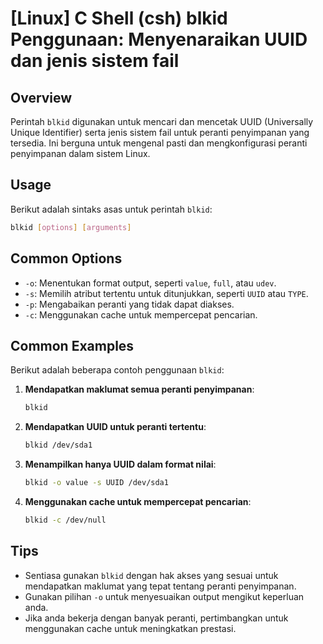 # [Linux] C Shell (csh) blkid Penggunaan: Menyenaraikan UUID dan jenis sistem fail

## Overview
Perintah `blkid` digunakan untuk mencari dan mencetak UUID (Universally Unique Identifier) serta jenis sistem fail untuk peranti penyimpanan yang tersedia. Ini berguna untuk mengenal pasti dan mengkonfigurasi peranti penyimpanan dalam sistem Linux.

## Usage
Berikut adalah sintaks asas untuk perintah `blkid`:

```bash
blkid [options] [arguments]
```

## Common Options
- `-o`: Menentukan format output, seperti `value`, `full`, atau `udev`.
- `-s`: Memilih atribut tertentu untuk ditunjukkan, seperti `UUID` atau `TYPE`.
- `-p`: Mengabaikan peranti yang tidak dapat diakses.
- `-c`: Menggunakan cache untuk mempercepat pencarian.

## Common Examples
Berikut adalah beberapa contoh penggunaan `blkid`:

1. **Mendapatkan maklumat semua peranti penyimpanan**:
   ```bash
   blkid
   ```

2. **Mendapatkan UUID untuk peranti tertentu**:
   ```bash
   blkid /dev/sda1
   ```

3. **Menampilkan hanya UUID dalam format nilai**:
   ```bash
   blkid -o value -s UUID /dev/sda1
   ```

4. **Menggunakan cache untuk mempercepat pencarian**:
   ```bash
   blkid -c /dev/null
   ```

## Tips
- Sentiasa gunakan `blkid` dengan hak akses yang sesuai untuk mendapatkan maklumat yang tepat tentang peranti penyimpanan.
- Gunakan pilihan `-o` untuk menyesuaikan output mengikut keperluan anda.
- Jika anda bekerja dengan banyak peranti, pertimbangkan untuk menggunakan cache untuk meningkatkan prestasi.